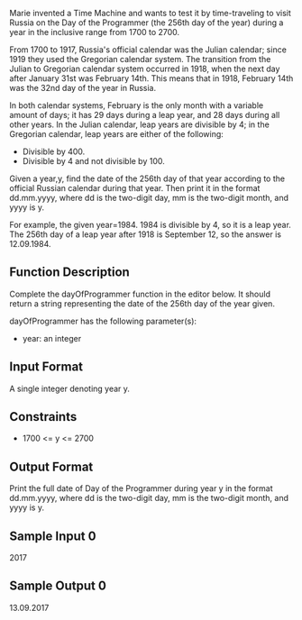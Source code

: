 Marie invented a Time Machine and wants to test it by time-traveling to visit Russia on the Day of the Programmer (the 256th day of the year) during a year in the inclusive range from 1700 to 2700.

From 1700 to 1917, Russia's official calendar was the Julian calendar; since 1919 they used the Gregorian calendar system. The transition from the Julian to Gregorian calendar system occurred in 1918, when the next day after January 31st was February 14th. This means that in 1918, February 14th was the 32nd day of the year in Russia.

In both calendar systems, February is the only month with a variable amount of days; it has 29 days during a leap year, and 28 days during all other years. In the Julian calendar, leap years are divisible by 4; in the Gregorian calendar, leap years are either of the following:
<ul>
    <li> Divisible by 400. </li>
    <li> Divisible by 4 and not divisible by 100. </li>
</ul>

Given a year,y, find the date of the 256th day of that year according to the official Russian calendar during that year. Then print it in the format dd.mm.yyyy, where dd is the two-digit day, mm is the two-digit month, and yyyy is y.

For example, the given year=1984. 1984 is divisible by 4, so it is a leap year. The 256th day of a leap year after 1918 is September 12, so the answer is 12.09.1984.

<h2>Function Description</h2>

Complete the dayOfProgrammer function in the editor below. It should return a string representing the date of the 256th day of the year given.

dayOfProgrammer has the following parameter(s):
<ul>
    <li>year: an integer</li>
</ul>

<h2>Input Format</h2>

A single integer denoting year y.

<h2>Constraints</h2>
<ul>
    <li> 1700 <= y <= 2700 </li>
</ul>

<h2>Output Format</h2>

Print the full date of Day of the Programmer during year y in the format dd.mm.yyyy, where dd is the two-digit day, mm is the two-digit month, and yyyy is y.

<h2>Sample Input 0</h2>

2017

<h2>Sample Output 0</h2>

13.09.2017
